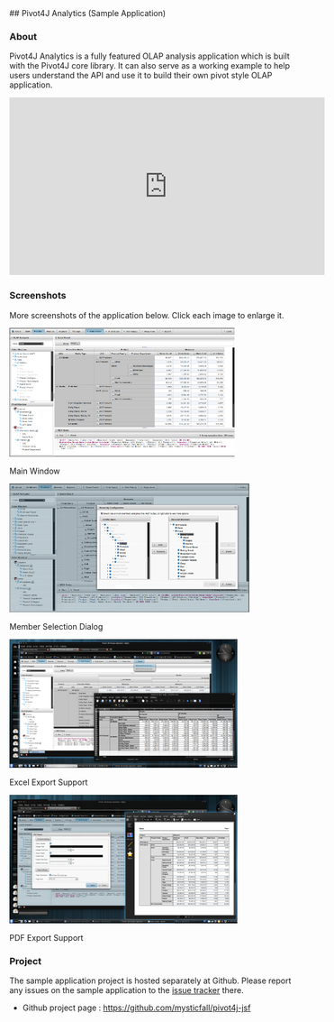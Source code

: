 <head><title>Pivot4J - Pivot4J Analytics</title></head> 
## Pivot4J Analytics (Sample Application)

### About

Pivot4J Analytics is a fully featured OLAP analysis application which is built with the Pivot4J core library.
It can also serve as a working example to help users understand the API and use it to build their own pivot 
style OLAP application.

<iframe width="560" height="315" src="http://www.youtube.com/embed/3cUyAKXfmEk?hd=1" frameborder="0" allowfullscreen="1"></iframe>


### Screenshots

More screenshots of the application below. Click each image to enlarge it.

[![Main window](./images/screenshot-main-thumb.png "Main window")](./images/screenshot-main.png)

Main Window

[![Member selection dialog](./images/screenshot-members-thumb.png "Member selection dialog")](./images/screenshot-members.png)

Member Selection Dialog

[![Excel export support](./images/screenshot-excel-thumb.png "Excel export support")](./images/screenshot-excel.png)

Excel Export Support

[![PDF export support](./images/screenshot-pdf-thumb.png "PDF export support")](./images/screenshot-pdf.png)

PDF Export Support

  
### Project

The sample application project is hosted separately at Github. 
Please report any issues on the sample application to the [issue tracker](https://github.com/mysticfall/pivot4j-jsf/issues) there.

- Github project page : https://github.com/mysticfall/pivot4j-jsf

